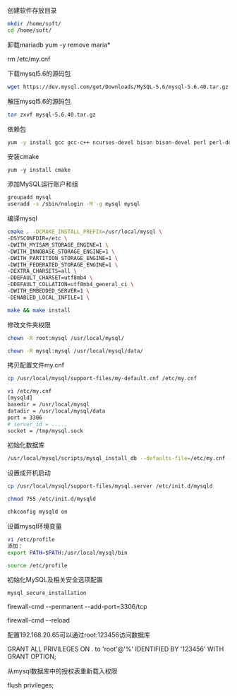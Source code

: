 创建软件存放目录
```bash
mkdir /home/soft/
cd /home/soft/
```

卸载mariadb
yum -y remove maria*

rm /etc/my.cnf

下载mysql5.6的源码包
```bash
wget https://dev.mysql.com/get/Downloads/MySQL-5.6/mysql-5.6.40.tar.gz
```

解压mysql5.6的源码包
```bash
tar zxvf mysql-5.6.40.tar.gz
```

依赖包
```bash
yum -y install gcc gcc-c++ ncurses-devel bison bison-devel perl perl-devel autoconf
```

安装cmake
```
yum -y install cmake
```

添加MySQL运行账户和组

```bash
groupadd mysql
useradd -s /sbin/nologin -M -g mysql mysql
```

编译mysql

```bash
cmake . -DCMAKE_INSTALL_PREFIX=/usr/local/mysql \
-DSYSCONFDIR=/etc \
-DWITH_MYISAM_STORAGE_ENGINE=1 \
-DWITH_INNOBASE_STORAGE_ENGINE=1 \
-DWITH_PARTITION_STORAGE_ENGINE=1 \
-DWITH_FEDERATED_STORAGE_ENGINE=1 \
-DEXTRA_CHARSETS=all \
-DDEFAULT_CHARSET=utf8mb4 \
-DDEFAULT_COLLATION=utf8mb4_general_ci \
-DWITH_EMBEDDED_SERVER=1 \
-DENABLED_LOCAL_INFILE=1 \
```

```bash
make && make install
```

修改文件夹权限
```bash
chown -R root:mysql /usr/local/mysql/

chown -R mysql:mysql /usr/local/mysql/data/
```

拷贝配置文件my.cnf
```bash
cp /usr/local/mysql/support-files/my-default.cnf /etc/my.cnf

vi /etc/my.cnf
[mysqld]
basedir = /usr/local/mysql
datadir = /usr/local/mysql/data
port = 3306
# server_id = .....
socket = /tmp/mysql.sock
```

初始化数据库
```bash
/usr/local/mysql/scripts/mysql_install_db --defaults-file=/etc/my.cnf --basedir=/usr/local/mysql --datadir=/usr/local/mysql/data --user=mysql
```

设置成开机启动
```bash
cp /usr/local/mysql/support-files/mysql.server /etc/init.d/mysqld

chmod 755 /etc/init.d/mysqld

chkconfig mysqld on
```

设置mysql环境变量
```bash
vi /etc/profile
添加：
export PATH=$PATH:/usr/local/mysql/bin

source /etc/profile
```

初始化MySQL及相关安全选项配置

```bash
mysql_secure_installation
```

firewall-cmd --permanent --add-port=3306/tcp

firewall-cmd --reload

配置192.168.20.65可以通过root:123456访问数据库

GRANT ALL PRIVILEGES ON *.* to 'root'@'%' IDENTIFIED BY '123456' WITH GRANT OPTION;

从mysql数据库中的授权表重新载入权限

flush privileges;